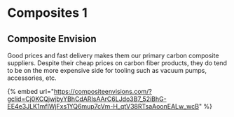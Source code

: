 # Composites 1

## Composite Envision

Good prices and fast delivery makes them our primary carbon composite suppliers. Despite their cheap prices on carbon fiber products, they do tend to be on the more expensive side for tooling such as vacuum pumps, accessories, etc.&#x20;

{% embed url="https://compositeenvisions.com/?gclid=Cj0KCQjwjbyYBhCdARIsAArC6LJdo3B7_52iBhG-EE4e3JLK1mfIWjFxs1YQ6mup7cVm-H_qtV38RTsaAoonEALw_wcB" %}
